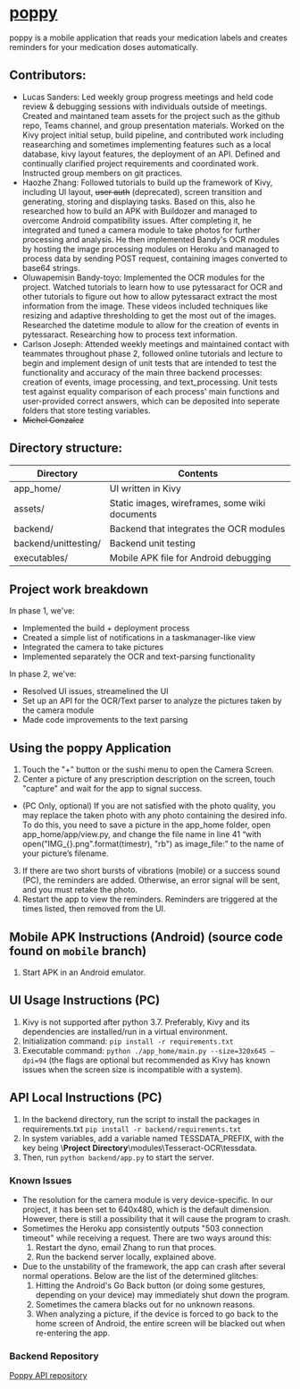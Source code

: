 # [poppy](https://github.com/rrrrr4788/Poppy_Backend)
poppy is a mobile application that reads your medication labels and creates reminders for your medication doses automatically.

## Contributors:
- Lucas Sanders: Led weekly group progress meetings and held code review & debugging sessions with individuals outside of meetings. Created and maintaned team assets for the project such as the github repo, Teams channel, and group presentation materials. Worked on the Kivy project initial setup, build pipeline, and contributed work including reasearching and sometimes implementing features such as a local database, kivy layout features, the deployment of an API. Defined and continually clarified project requirements and coordinated work. Instructed group members on git practices.
- Haozhe Zhang: Followed tutorials to build up the framework of Kivy, including UI layout, ~~user auth~~ (deprecated), screen transition and generating, storing and displaying tasks. Based on this, also he researched how to build an APK with Buildozer and managed to overcome Android compatibility issues. After completing it, he integrated and tuned a camera module to take photos for further processing and analysis. He then implemented Bandy's OCR modules by hosting the image processing modules on Heroku and managed to process data by sending POST request, containing images converted to base64 strings.
- Oluwapemisin Bandy-toyo: Implemented the OCR modules for the project. Watched tutorials to learn how to use pytessaract for OCR and other tutorials to figure out how to allow pytessaract extract the most information from the image. These videos included techniques like resizing and adaptive thresholding to get the most out of the images. Researched the datetime module to allow for the creation of events in pytessaract. Researching how to process text information.
- Carlson Joseph: Attended weekly meetings and maintained contact with teammates throughout phase 2, followed online tutorials and lecture to begin and implement design of unit tests that are intended to test the functionality and accuracy of the main three backend processes: creation of events, image processing, and text_processing. Unit tests test against equality comparison of each process' main functions and user-provided correct answers, which can be deposited into seperate folders that store testing variables. 
- ~~Michel Gonzalez~~

## Directory structure:
Directory  | Contents
---------- | ----------
app_home/  | UI written in Kivy
assets/    | Static images, wireframes, some wiki documents
backend/   | Backend that integrates the OCR modules
backend/unittesting/   | Backend unit testing
executables/    | Mobile APK file for Android debugging

## Project work breakdown
In phase 1, we've:
- Implemented the build + deployment process
- Created a simple list of notifications in a taskmanager-like view
- Integrated the camera to take pictures
- Implemented separately the OCR and text-parsing functionality

In phase 2, we've:
- Resolved UI issues, streamelined the UI
- Set up an API for the OCR/Text parser to analyze the pictures taken by the camera module
- Made code improvements to the text parsing

## Using the poppy Application

1. Touch the "+" button or the sushi menu to open the Camera Screen.
2. Center a picture of any prescription description on the screen, touch "capture" and wait for the app to signal success.
 - (PC Only, optional) If you are not satisfied with the photo quality, you may replace the taken photo with any photo containing the desired info. To do this, you need to save a picture in the app_home folder, open app_home/app/view.py, and change the file name in line 41 “with open("IMG_{}.png".format(timestr), "rb") as image_file:” to the name of your picture’s filename.
3. If there are two short bursts of vibrations (mobile) or a success sound (PC), the reminders are added. Otherwise, an error signal will be sent, and you must retake the photo.
4. Restart the app to view the reminders. Reminders are triggered at the times listed, then removed from the UI.

## Mobile APK Instructions (Android) (source code found on `mobile` branch)

1. Start APK in an Android emulator.

## UI Usage Instructions (PC)

1. Kivy is not supported after python 3.7. Preferably, Kivy and its dependencies are installed/run in a virtual environment.
2. Initialization command: `pip install -r requirements.txt`
3.	Executable command: `python ./app_home/main.py --size=320x645 –dpi=94` (the flags are optional but recommended as Kivy has known issues when the screen size is incompatible with a system).

## API Local Instructions (PC)

1. In the backend directory, run the script to install the packages in requirements.txt `pip install -r backend/requirements.txt`
2. In system variables, add a variable named TESSDATA_PREFIX, with the key being \\**Project Directory**\\modules\Tesseract-OCR\tessdata.
3. Then, run `python backend/app.py` to start the server.

### Known Issues

- The resolution for the camera module is very device-specific. In our project, it has been set to 640x480, which is the default dimension. However, there is still a possibility that it will cause the program to crash.
- Sometimes the Heroku app consistently outputs "503 connection timeout" while receiving a request. There are two ways around this:
    1. Restart the dyno, email Zhang to run that proces.
    2. Run the backend server locally, explained above.
- Due to the unstability of the framework, the app can crash after several normal operations. Below are the list of the determined glitches:
    1. Hitting the Android's Go Back button (or doing some gestures, depending on your device) may immediately shut down the program. 
    2. Sometimes the camera blacks out for no unknown reasons.
    3. When analyzing a picture, if the device is forced to go back to the home screen of Android, the entire screen will be blacked out when re-entering the app.

### Backend Repository
[Poppy API repository](https://github.com/rrrrr4788/Poppy_Backend)
